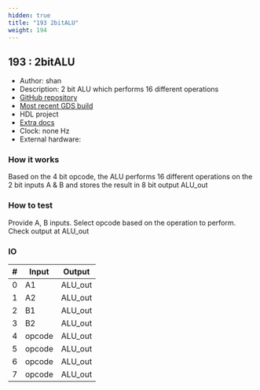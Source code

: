 ```yaml
---
hidden: true
title: "193 2bitALU"
weight: 194
---
```


## 193 : 2bitALU

* Author: shan
* Description: 2 bit ALU which performs 16 different operations
* [GitHub repository](https://github.com/shan1293/tt02-2bitCPU)
* [Most recent GDS build](https://github.com/shan1293/tt02-2bitCPU/actions/runs/3588691245)
* HDL project
* [Extra docs]()
* Clock: none Hz
* External hardware: 



### How it works

Based on the 4 bit opcode, the ALU performs 16 different operations on the 2 bit inputs A & B and stores the result in 8 bit output ALU_out

### How to test

Provide A, B inputs. Select opcode based on the operation to perform. Check output at ALU_out

### IO

| # | Input        | Output       |
|---|--------------|--------------|
| 0 | A1  | ALU_out |
| 1 | A2  | ALU_out |
| 2 | B1  | ALU_out |
| 3 | B2  | ALU_out |
| 4 | opcode  | ALU_out |
| 5 | opcode  | ALU_out |
| 6 | opcode  | ALU_out |
| 7 | opcode  | ALU_out |
